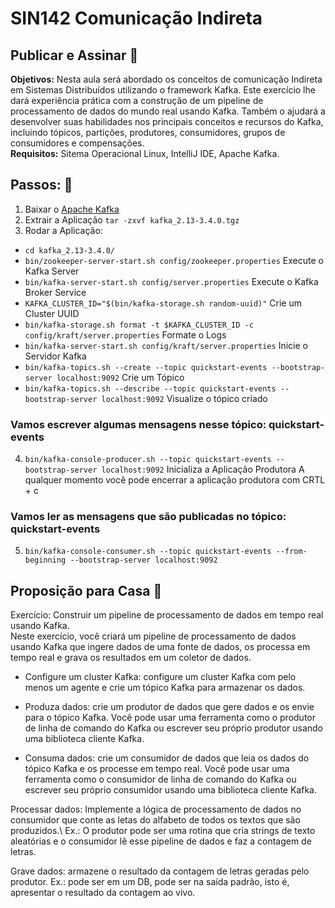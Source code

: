 # SIN142  Comunicação Indireta
## Publicar e Assinar :checkered_flag:
**Objetivos:** Nesta aula será abordado os conceitos de comunicação Indireta em Sistemas Distribuídos utilizando o framework Kafka.
Este exercício lhe dará experiência prática com a construção de um pipeline de processamento de dados do mundo real usando Kafka. Também o ajudará a desenvolver suas habilidades nos principais conceitos e recursos do Kafka, incluindo tópicos, partições, produtores, consumidores, grupos de consumidores e compensações.\
**Requisitos:** Sitema Operacional Linux, IntelliJ IDE, Apache Kafka.

## Passos: :running:

1. Baixar o [Apache Kafka](https://dlcdn.apache.org/kafka/3.4.0/kafka_2.13-3.4.0.tgz)
2. Extrair a Aplicação `tar -zxvf kafka_2.13-3.4.0.tgz`
3. Rodar a Aplicação:
* `cd kafka_2.13-3.4.0/`
* `bin/zookeeper-server-start.sh config/zookeeper.properties` Execute o Kafka Server
* `bin/kafka-server-start.sh config/server.properties` Execute o Kafka Broker Service
* `KAFKA_CLUSTER_ID="$(bin/kafka-storage.sh random-uuid)"` Crie um Cluster UUID
* `bin/kafka-storage.sh format -t $KAFKA_CLUSTER_ID -c config/kraft/server.properties` Formate o Logs
* `bin/kafka-server-start.sh config/kraft/server.properties` Inicie o Servidor Kafka
* `bin/kafka-topics.sh --create --topic quickstart-events --bootstrap-server localhost:9092` Crie um Tópico
* `bin/kafka-topics.sh --describe --topic quickstart-events --bootstrap-server localhost:9092` Visualize o tópico criado
### Vamos escrever algumas mensagens nesse tópico: quickstart-events
4. `bin/kafka-console-producer.sh --topic quickstart-events --bootstrap-server localhost:9092` Inicializa a Aplicação Produtora
A qualquer momento você pode encerrar a aplicação produtora com CRTL + c
### Vamos ler as mensagens que são publicadas no tópico: quickstart-events
5. `bin/kafka-console-consumer.sh --topic quickstart-events --from-beginning --bootstrap-server localhost:9092`


## Proposição para Casa :door:

Exercício: Construir um pipeline de processamento de dados em tempo real usando Kafka.\
Neste exercício, você criará um pipeline de processamento de dados usando Kafka que ingere dados de uma fonte de dados, os processa em tempo real e grava os resultados em um coletor de dados.

* Configure um cluster Kafka: configure um cluster Kafka com pelo menos um agente e crie um tópico Kafka para armazenar os dados.

* Produza dados: crie um produtor de dados que gere dados e os envie para o tópico Kafka. Você pode usar uma ferramenta como o produtor de linha de comando do Kafka ou escrever seu próprio produtor usando uma biblioteca cliente Kafka.

* Consuma dados: crie um consumidor de dados que leia os dados do tópico Kafka e os processe em tempo real. Você pode usar uma ferramenta como o consumidor de linha de comando do Kafka ou escrever seu próprio consumidor usando uma biblioteca cliente Kafka.

Processar dados: Implemente a lógica de processamento de dados no consumidor que conte as letas do alfabeto de todos os textos que são produzidos.\ Ex.: O produtor pode ser uma rotina que cria strings de texto aleatórias e o consumidor lê esse pipeline de dados e faz a contagem de letras.

Grave dados: armazene o resultado da contagem de letras geradas pelo produtor. Ex.: pode ser em um DB, pode ser na saída padrão, isto é, apresentar o resultado da contagem ao vivo.
